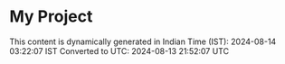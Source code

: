 # My Project

This content is dynamically generated in Indian Time (IST): 2024-08-14 03:22:07 IST
Converted to UTC: 2024-08-13 21:52:07 UTC
